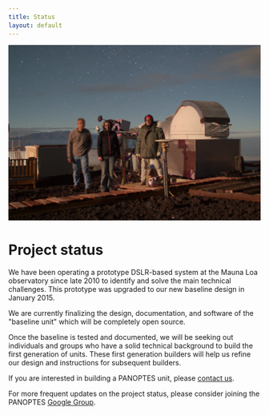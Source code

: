```yaml
---
title: Status
layout: default
---
```


<img src="images/PanoptesPrototype_v3.png" width="750px">

# Project status

We have been operating a prototype DSLR-based system at the Mauna Loa observatory since late 2010 to identify and solve the main technical challenges.  This prototype was upgraded to our new baseline design in January 2015.

We are currently finalizing the design, documentation, and software of the "baseline unit" which will be completely open source.

Once the baseline is tested and documented, we will be seeking out individuals and groups who have a solid technical background to build the first generation of units.  These first generation builders will help us refine our design and instructions for subsequent builders.

If you are interested in building a PANOPTES unit, please [contact us](contact.html).

For more frequent updates on the project status, please consider joining the PANOPTES [Google Group](contact.html).

